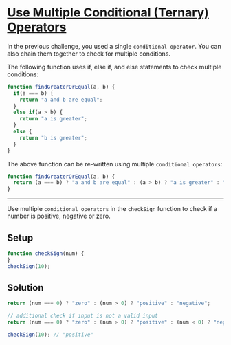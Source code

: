 # [Use Multiple Conditional (Ternary) Operators](https://learn.freecodecamp.org/javascript-algorithms-and-data-structures/basic-javascript/use-multiple-conditional-ternary-operators)

In the previous challenge, you used a single `conditional operator`. You can also chain them together to check for multiple conditions.

The following function uses if, else if, and else statements to check multiple conditions:

```js
function findGreaterOrEqual(a, b) {
  if(a === b) {
    return "a and b are equal";
  }
  else if(a > b) {
    return "a is greater";
  }
  else {
    return "b is greater";
  }
}
```

The above function can be re-written using multiple `conditional operators`:

```js
function findGreaterOrEqual(a, b) {
  return (a === b) ? "a and b are equal" : (a > b) ? "a is greater" : "b is greater";
}
```

---

Use multiple `conditional operators` in the `checkSign` function to check if a number is positive, negative or zero.

## Setup

```js
function checkSign(num) {
}
checkSign(10);
```

## Solution

```js
return (num === 0) ? "zero" : (num > 0) ? "positive" : "negative";

// additional check if input is not a valid input
return (num === 0) ? "zero" : (num > 0) ? "positive" : (num < 0) ? "negative" : "Not valid";

checkSign(10); // "positive"
```